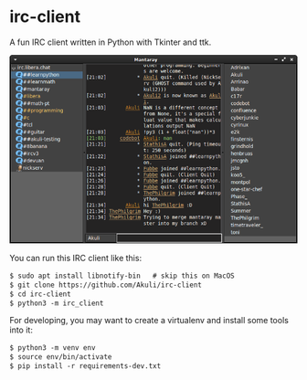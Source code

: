 # irc-client

A fun IRC client written in Python with Tkinter and ttk.

![Screenshot](screenshot.png)

You can run this IRC client like this:

	$ sudo apt install libnotify-bin   # skip this on MacOS
	$ git clone https://github.com/Akuli/irc-client
	$ cd irc-client
	$ python3 -m irc_client

For developing, you may want to create a virtualenv and install some tools into it:

	$ python3 -m venv env
	$ source env/bin/activate
	$ pip install -r requirements-dev.txt
